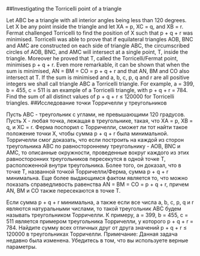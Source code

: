 ##Investigating the Torricelli point of a triangle

Let ABC be a triangle with all interior angles being less than 120 degrees. Let X be any point inside the triangle and let XA = p, XC = q, and XB = r.
Fermat challenged Torricelli to find the position of X such that p + q + r was minimised.
Torricelli was able to prove that if equilateral triangles AOB, BNC and AMC are constructed on each side of triangle ABC, the circumscribed circles of AOB, BNC, and AMC will intersect at a single point, T, inside the triangle. Moreover he proved that T, called the Torricelli/Fermat point, minimises p + q + r. Even more remarkable, it can be shown that when the sum is minimised, AN = BM = CO = p + q + r and that AN, BM and CO also intersect at T.
If the sum is minimised and a, b, c, p, q and r are all positive integers we shall call triangle ABC a Torricelli triangle. For example, a = 399, b = 455, c = 511 is an example of a Torricelli triangle, with p + q + r = 784.
Find the sum of all distinct values of p + q + r ≤ 120000 for Torricelli triangles.
##Исследование точки Торричелли у треугольников

Пусть АBC - треугольник с углами, не превышающими 120 градусов. Пусть X - любая точка, лежащая в треугольнике, такая, что XA = p, XB = q, и XC = r.
Ферма поспорил с Торричелли, сможет ли тот найти такое положение точки Х, чтобы сумма p + q + r была минимальной.
Торричелли смог доказать, что если построить на каждой из сторон треугольника АВС по равностороннему треугольнику - AOB, BNC и AMC, то описанные окружности, проведенные вокруг каждого из этих равносторонних треугольников пересекутся в одной точке Т, расположенной внутри треугольника. Более того, он доказал, что в точке Т, названной точкой Торричелли/Ферма, сумма p + q + r минимальна. Еще более выдающимся фактом является то, что можно показать справедливость равенства AN = BM = CO = p + q + r, причем AN, BM и CO также пересекаются в точке Т.

Если сумма p + q + r минимальна, а также если все числа a, b, c, p, q и r являются натуральными числами, то такой треугольник АВС будем называть треугольником Торричелли. К примеру, a = 399, b = 455, c = 511 является примером треугольника Торричелли, у которого p + q + r = 784.
Найдите сумму всех отличных друг от друга значений p + q + r ≤ 120000 в треугольниках Торричелли.
 Примечание: Данная задача недавно была изменена. Убедитесь в том, что вы используете верные параметры.
